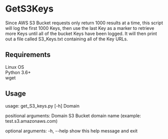 # GetS3Keys

Since AWS S3 Bucket requests only return 1000 results at a time, this script <br />
will log the first 1000 Keys, then use the last Key as a marker to retrieve <br />
more Keys until all of the bucket Keys have been logged. It will then print <br />
out a file called S3_Keys.txt containing all of the Key URLs. <br />


## Requirements

Linux OS <br />
Python 3.6+ <br />
wget <br />


## Usage

usage: get_S3_keys.py [-h] Domain

positional arguments:
  Domain      S3 Bucket domain name (example: test.s3.amazonaws.com)

optional arguments:
  -h, --help  show this help message and exit


